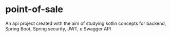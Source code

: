 # point-of-sale
An api project created with the aim of studying kotlin concepts for backend, Spring Boot, Spring security, JWT, e Swagger API

